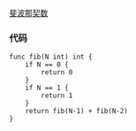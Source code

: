 [斐波那契数](https://leetcode-cn.com/problems/fibonacci-number/)
### 代码
```golang
func fib(N int) int {
    if N == 0 {
        return 0
    }
    if N == 1 {
        return 1
    }
    return fib(N-1) + fib(N-2)
}
```
